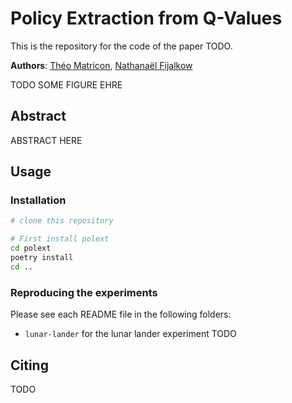 # Policy Extraction from Q-Values

This is the repository for the code of the paper TODO.

**Authors**:
[Théo Matricon](https://theomat.github.io/), [Nathanaël Fijalkow](https://nathanael-fijalkow.github.io/)

TODO SOME FIGURE EHRE

## Abstract

ABSTRACT HERE

## Usage

### Installation

```bash
# clone this repository

# First install polext
cd polext
poetry install
cd ..
```

### Reproducing the experiments

Please see each README file in the following folders:

- `lunar-lander` for the lunar lander experiment
TODO

## Citing

TODO
